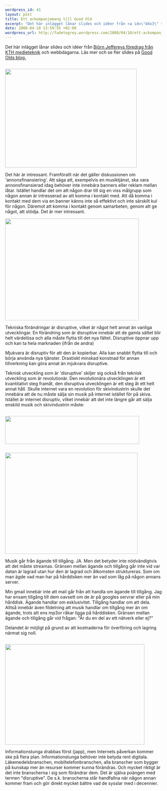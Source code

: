 ```yaml
--- 
wordpress_id: 41
layout: post
title: Ett ackompanjemang till Good Old
excerpt: "Det här inlägget lånar slides och idéer från <a id=\"d4x3\" title=\"Björn Jeffereys föredrag från KTH medieteknik\" href=\"http://www.goodold.se/blog/trend/2008/04/09/slides-for-kth-medieteknik/\">Björn Jeffereys föredrag från KTH medieteknik</a> och webbdagarna. Om mjukvarans disruptiva kraft."
date: 2008-04-10 13:59:55 +02:00
wordpress_url: http://fadetogrey.wordpress.com/2008/04/10/ett-ackompanjemang-till-good-old/
---
```

Det här inlägget lånar slides och idéer från <a id="d4x3" title="Björn Jeffereys föredrag från KTH medieteknik" href="http://www.goodold.se/blog/trend/2008/04/09/slides-for-kth-medieteknik/">Björn Jeffereys föredrag från KTH medieteknik</a> och webbdagarna. Läs mer och se fler slides på <a title="Good Olds blog." href="http://www.goodold.se/">Good Olds blog.</a>
<div id="x_x9" style="text-align:left;padding:1em 0;"><img style="width:423px;height:318px;" src="http://docs.google.com/File?id=df2vgdxk_173dgffkbdr_b" alt="" /></div>
Det här är intressant. Framförallt när det gäller diskussionen om 'annonsfinansiering'. Att säga att, exempelvis en musiktjänst, ska vara annonsfinansierad idag behöver inte innebära banners eller reklam mellan låtar. Istället handlar det om att någon drar till sig en viss målgrupp som någon annan är intresserad av att komma i kontakt med. Att då komma i kontakt med dem via en banner känns inte så effektivt och inte särskilt kul för någon. Däremot att komma i kontakt genom samarbeten, genom att ge något, att stödja. Det är mer intressant.
<div style="text-align:left;padding:1em 0;"><img style="width:430px;height:328px;" src="http://docs.google.com/File?id=df2vgdxk_169cd2rqqgk_b" alt="" /></div>
Tekniska förändringar är disruptive, vilket är något helt annat än vanliga utvecklingar.
En förändring som är disruptive innebär att de gamla sättet blir helt värdelösa och alla måste flytta till det nya fältet.
Disruptive öppnar upp och kan ta hela marknaden (ifrån de andra)

Mjukvara är disruptiv för att den är kopierbar. Alla kan snabbt flytta till och börja använda nya tjänster. Drastiskt minskad konstnad för annan tillverkning kan göra annat än mjukvara disruptive.

Teknisk utveckling som är 'disruptive' skiljer sig också från teknisk utveckling som är revolutionär. Den revolutionära utvecklingen är ett kvantitativt steg framåt, den disruptiva utvecklingen är ett steg åt ett helt annat håll. Skulle internet vara en revolution för skivindustrin skulle det innebära att de nu måste sälja sin musik på internet istället för på skiva. Istället är internet disruptiv, vilket innebär att det inte längre går att sälja enskild musik och skivindustrin måste:
<div id="ppw6" style="text-align:left;padding:1em 0;"><img style="width:431px;height:90px;" src="http://docs.google.com/File?id=df2vgdxk_170cs74h3dd_b" alt="" /></div>
<div id="tqfd" style="text-align:left;padding:1em 0;"><img style="width:426px;height:326px;" src="http://docs.google.com/File?id=df2vgdxk_171d79bpkd2_b" alt="" /></div>
Musik går från ägande till tillgång. JA.
Men det betyder inte nödvändigtvis att det måste streamas. Gränsen mellan ägande och tillgång går inte vid var datan är lagrad utan hur den är lagrad och åtkomsten struktureras. Som om man ägde vad man har på hårddisken mer än vad som låg på någon annans server.

Min gmail innebär inte att mail går från att handla om ägande till tillgång. Jag har ensam tillgång till dem oavsett om de är på googles servrar eller på min hårddisk.
Ägande handlar om exklusivitet. Tillgång handlar om att dela. Alltså innebär även fildelning att musik handlar om tillgång mer än om ägande, trots att ens mp3or råkar ligga på hårddisken. Gränsen mellan ägande och tillgång går vid frågan: "Är du en del av ett nätverk eller ej?"

Delandet är möjligt på grund av att kostnaderna för överföring och lagring närmat sig noll.
<div id="ng" style="text-align:left;padding:1em 0;"><img style="width:448px;height:323px;" src="http://docs.google.com/File?id=df2vgdxk_172fz5nrfgq_b" alt="" /></div>
Informationstunga drabbas först (japp), men Internets påverkan kommer ske på flera plan. Informationstunga behöver inte betyda rent digitala. Läkemedelsbranschen, mobiltelefonbranschen,  alla branscher som bygger på kunskap mer än resurser kommer kunna förändras.
Och mycket riktigt är det inte branscherna i sig som förändrar dem. Det är själva poängen med termen "disruptive". De s.k. branscherna står handfallna när någon annan kommer fram och gör direkt mycket bättre vad de sysslar med i decennier.
